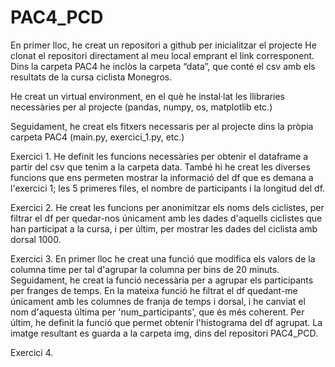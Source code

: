 # PAC4_PCD

En primer lloc, he creat un repositori a github per inicialitzar el projecte
He clonat el repositori directament al meu local emprant el link corresponent.
Dins la carpeta PAC4 he inclòs la carpeta “data”, que conté el csv amb els resultats de la cursa ciclista Monegros.

He creat un virtual environment, en el què he instal·lat les llibraries necessàries per al projecte (pandas, numpy, os, matplotlib etc.)

Seguidament, he creat els fitxers necessaris per al projecte dins la pròpia carpeta PAC4 (main.py, exercici_1.py, etc.)

Exercici 1.
    He definit les funcions necessàries per obtenir el dataframe a partir del csv que tenim a la carpeta data. També hi he creat les diverses funcions que ens permeten mostrar la informació del df que es demana a l'exercici 1; les 5 primeres files, el nombre de participants i la longitud del df.

Exercici 2. 
    He creat les funcions per anonimitzar els noms dels ciclistes, per filtrar el df per quedar-nos únicament amb les dades d'aquells ciclistes que han participat a la cursa, i per últim, per mostrar les dades del ciclista amb dorsal 1000.

Exercici 3.
    En primer lloc he creat una funció que modifica els valors de la columna time per tal d'agrupar la columna per bins de 20 minuts. Seguidament, he creat la funció necessària per a agrupar els participants per franges de temps. En la mateixa funció he filtrat el df quedant-me únicament amb les columnes de franja de temps i dorsal, i he canviat el nom d'aquesta última per 'num_participants', que és més coherent. Per últim, he definit la funció que permet obtenir l'histograma del df agrupat. La imatge resultant es guarda a la carpeta img, dins del repositori PAC4_PCD.

Exercici 4.